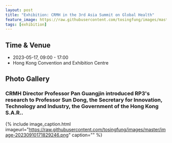 ```yaml
---
layout: post
title: "Exhibition: CRMH in the 3rd Asia Summit on Global Health"
feature_image: https://raw.githubusercontent.com/tosingfung/images/master/image-20230910171829246.png
tags: [exhibition]
---
```


<!--more-->

## Time & Venue

- 2023-05-17, 09:00 - 17:00
- Hong Kong Convention and Exhibition Centre

## Photo Gallery

### CRMH Director Professor Pan Guangjin introduced RP3's research to Professor Sun Dong, the Secretary for Innovation, Technology and Industry, the Government of the Hong Kong S.A.R..

{% include image_caption.html imageurl="https://raw.githubusercontent.com/tosingfung/images/master/image-20230910171829246.png" caption="" %}
